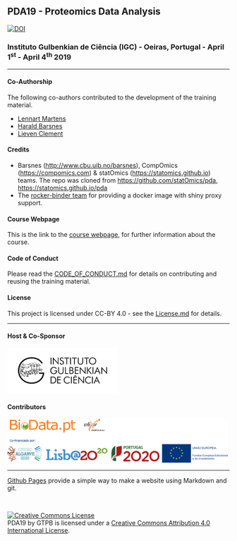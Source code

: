 ## PDA19 - Proteomics Data Analysis
[![DOI](https://zenodo.org/badge/DOI/10.5281/zenodo.3814729.svg)](https://doi.org/10.5281/zenodo.3814729)

###  Instituto Gulbenkian de Ciência (IGC) - Oeiras, Portugal - April 1<sup>st</sup> - April 4<sup>th</sup> 2019

---

#### Co-Authorship

The following co-authors contributed to the development of the training material.

* [Lennart Martens](https://github.com/lnnrt)
* [Harald Barsnes](https://github.com/hbarsnes)
* [Lieven Clement](https://github.com/lievenclement)

#### Credits

- Barsnes (http://www.cbu.uib.no/barsnes), CompOmics (https://compomics.com) & statOmics (https://statomics.github.io) teams. The repo was cloned from https://github.com/statOmics/pda, https://statomics.github.io/pda
- The [rocker-binder team](https://github.com/rocker-org/binder) for providing a docker image with shiny proxy support.

#### Course Webpage
This is the link to the [course webpage](http://gtpb.igc.gulbenkian.pt/bicourses/2019/PDA19/), for further information about the course.

#### Code of Conduct
Please read the [CODE_OF_CONDUCT.md](./CODE_OF_CONDUCT.md) for details on contributing and reusing the training material.

#### License
This project is licensed under CC-BY 4.0 - see the [License.md](License.md) for details.

---

#### Host & Co-Sponsor

<a href="http://www.igc.gulbenkian.pt/"><img src="./assets/readme_img/Logo_IGC_2014.png" alt="Instituto Gulbenkian de Ciência" width="250px"></a>

#### Contributors

<a href="https://biodata.pt/"><img src="./assets/readme_img/BIoData_and_co-financiadores.png" alt="Instituto Gulbenkian de Ciência" width="500px"></a>

---

[Github Pages](https://pages.github.com) provide a simple way to make a website using Markdown and git.

<br/>

<a rel="license" href="http://creativecommons.org/licenses/by/4.0/"><img alt="Creative Commons License" style="border-width:0" src="https://i.creativecommons.org/l/by/4.0/88x31.png" /></a><br /><span xmlns:dct="http://purl.org/dc/terms/" property="dct:title">PDA19</span> by <span xmlns:cc="http://creativecommons.org/ns#" property="cc:attributionName">GTPB</span> is licensed under a <a rel="license" href="http://creativecommons.org/licenses/by/4.0/">Creative Commons Attribution 4.0 International License</a>.
